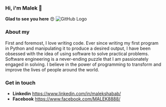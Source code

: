 ### Hi, i'm Malek :wave:
**Glad to see you here** :heart_eyes:
![GitHub Logo](https://miraculoussoft.com/wp-content/themes/miraculous/images/development.gif)

### About my

First and foremost, I love writing code. Ever since writing my first program in Python and manipulating it to produce a desired output, I have been obsessed with the idea of using software to solve practical problems. Software engineering is a never-ending puzzle that I am passionately engaged in solving. I believe in the power of programming to transform and improve the lives of people around the world.

### Get in touch
* **Linkedin** https://www.linkedin.com/in/malekshabab/
* **Facebook** https://www.facebook.com/MALEK8888/



<!--
**MalekShabab/MalekShabab** is a ✨ _special_ ✨ repository because its `README.md` (this file) appears on your GitHub profile.

Here are some ideas to get you started:

- 🔭 I’m currently working on ...
- 🌱 I’m currently learning ...
- 👯 I’m looking to collaborate on ...
- 🤔 I’m looking for help with ...
- 💬 Ask me about ...
- 📫 How to reach me: ...
- 😄 Pronouns: ...
- ⚡ Fun fact: ...
-->
